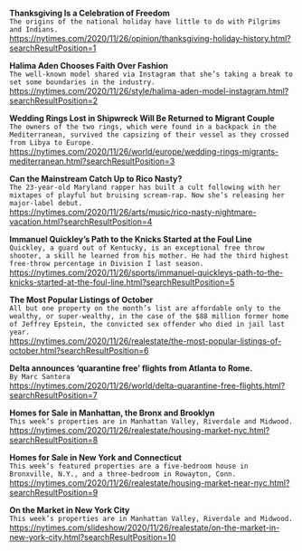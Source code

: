 **Thanksgiving Is a Celebration of Freedom**\
`The origins of the national holiday have little to do with Pilgrims and Indians.`\
https://nytimes.com/2020/11/26/opinion/thanksgiving-holiday-history.html?searchResultPosition=1

**Halima Aden Chooses Faith Over Fashion**\
`The well-known model shared via Instagram that she’s taking a break to set some boundaries in the industry.`\
https://nytimes.com/2020/11/26/style/halima-aden-model-instagram.html?searchResultPosition=2

**Wedding Rings Lost in Shipwreck Will Be Returned to Migrant Couple**\
`The owners of the two rings, which were found in a backpack in the Mediterranean, survived the capsizing of their vessel as they crossed from Libya to Europe.`\
https://nytimes.com/2020/11/26/world/europe/wedding-rings-migrants-mediterranean.html?searchResultPosition=3

**Can the Mainstream Catch Up to Rico Nasty?**\
`The 23-year-old Maryland rapper has built a cult following with her mixtapes of playful but bruising scream-rap. Now she’s releasing her major-label debut.`\
https://nytimes.com/2020/11/26/arts/music/rico-nasty-nightmare-vacation.html?searchResultPosition=4

**Immanuel Quickley’s Path to the Knicks Started at the Foul Line**\
`Quickley, a guard out of Kentucky, is an exceptional free throw shooter, a skill he learned from his mother. He had the third highest free-throw percentage in Division I last season.`\
https://nytimes.com/2020/11/26/sports/immanuel-quickleys-path-to-the-knicks-started-at-the-foul-line.html?searchResultPosition=5

**The Most Popular Listings of October**\
`All but one property on the month’s list are affordable only to the wealthy, or super-wealthy, in the case of the $88 million former home of Jeffrey Epstein, the convicted sex offender who died in jail last year.`\
https://nytimes.com/2020/11/26/realestate/the-most-popular-listings-of-october.html?searchResultPosition=6

**Delta announces ‘quarantine free’ flights from Atlanta to Rome.**\
`By Marc Santora`\
https://nytimes.com/2020/11/26/world/delta-quarantine-free-flights.html?searchResultPosition=7

**Homes for Sale in Manhattan, the Bronx and Brooklyn**\
`This week’s properties are in Manhattan Valley, Riverdale and Midwood.`\
https://nytimes.com/2020/11/26/realestate/housing-market-nyc.html?searchResultPosition=8

**Homes for Sale in New York and Connecticut**\
`This week’s featured properties are a five-bedroom house in Bronxville, N.Y., and a three-bedroom in Rowayton, Conn.`\
https://nytimes.com/2020/11/26/realestate/housing-market-near-nyc.html?searchResultPosition=9

**On the Market in New York City**\
`This week’s properties are in Manhattan Valley, Riverdale and Midwood.`\
https://nytimes.com/slideshow/2020/11/26/realestate/on-the-market-in-new-york-city.html?searchResultPosition=10

